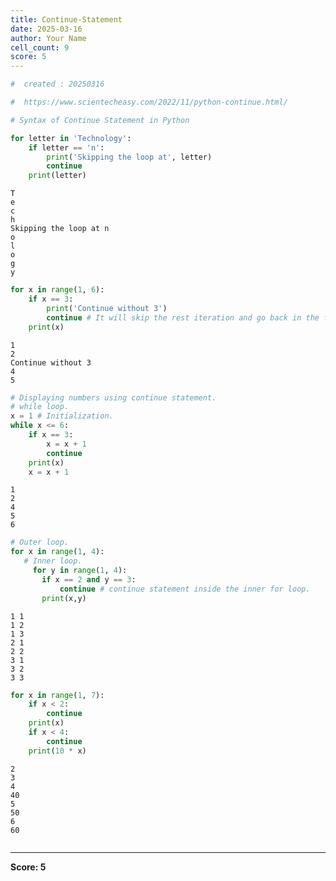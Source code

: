 ```yaml
---
title: Continue-Statement
date: 2025-03-16
author: Your Name
cell_count: 9
score: 5
---
```


```python
#  created : 20250316
```


```python
#  https://www.scientecheasy.com/2022/11/python-continue.html/
```


```python
# Syntax of Continue Statement in Python

```


```python
for letter in 'Technology':
    if letter == 'n':
        print('Skipping the loop at', letter)
        continue
    print(letter)

```

    T
    e
    c
    h
    Skipping the loop at n
    o
    l
    o
    g
    y



```python
for x in range(1, 6):
    if x == 3:
        print('Continue without 3')
        continue # It will skip the rest iteration and go back in the for loop with the next iteration.
    print(x)

```

    1
    2
    Continue without 3
    4
    5



```python
# Displaying numbers using continue statement.
# while loop.
x = 1 # Initialization.
while x <= 6:
    if x == 3:
        x = x + 1
        continue
    print(x)
    x = x + 1

```

    1
    2
    4
    5
    6



```python
# Outer loop.
for x in range(1, 4):
   # Inner loop.
     for y in range(1, 4):
       if x == 2 and y == 3:
           continue # continue statement inside the inner for loop.
       print(x,y)

```

    1 1
    1 2
    1 3
    2 1
    2 2
    3 1
    3 2
    3 3



```python
for x in range(1, 7):
    if x < 2:
        continue
    print(x)
    if x < 4:
        continue
    print(10 * x)

```

    2
    3
    4
    40
    5
    50
    6
    60



```python

```


---
**Score: 5**